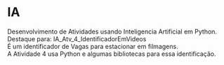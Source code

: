 # IA
Desenvolvimento de Atividades usando Inteligencia Artificial em Python.</br>
Destaque para: IA_Atv_4_IdentificadorEmVideos</br>
É um identificador de Vagas para estacionar em filmagens.</br>
A Atividade 4 usa Python e algumas bibliotecas para essa identificação.
